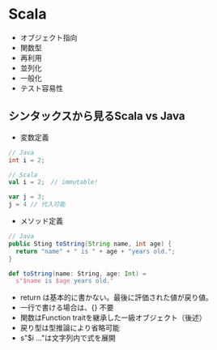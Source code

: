 Scala
=====


* オブジェクト指向
* 関数型
* 再利用
* 並列化
* 一般化
* テスト容易性

シンタックスから見るScala vs Java
------
* 変数定義

```java
// Java
int i = 2;
```

```scala
// Scala
val i = 2;　// immutable!

var j = 3;
j = 4 // 代入可能
```

* メソッド定義
```java
// Java
public Sting toString(String name, int age) {
  return "name" + " is " + age + "years old.";
}
```
```scala
def toString(name: String, age: Int) =
  s"$name is $age years old."
```
- return は基本的に書かない。最後に評価された値が戻り値。
- 一行で書ける場合は、{} 不要
- 関数はFunction traitを継承した一級オブジェクト（後述）
- 戻り型は型推論により省略可能
- s"$i ..."は文字列内で式を展開

